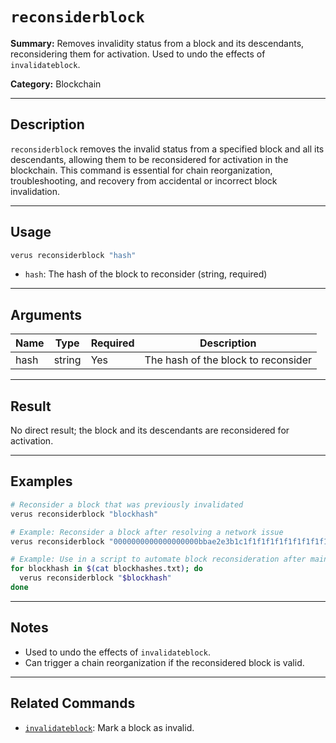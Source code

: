 # `reconsiderblock`

**Summary:**
Removes invalidity status from a block and its descendants, reconsidering them for activation. Used to undo the effects of `invalidateblock`.

**Category:**
Blockchain

---

## Description
`reconsiderblock` removes the invalid status from a specified block and all its descendants, allowing them to be reconsidered for activation in the blockchain. This command is essential for chain reorganization, troubleshooting, and recovery from accidental or incorrect block invalidation.

---

## Usage
```bash
verus reconsiderblock "hash"
```
- `hash`: The hash of the block to reconsider (string, required)

---

## Arguments
| Name | Type   | Required | Description                      |
|------|--------|----------|----------------------------------|
| hash | string | Yes      | The hash of the block to reconsider |

---

## Result
No direct result; the block and its descendants are reconsidered for activation.

---

## Examples
```bash
# Reconsider a block that was previously invalidated
verus reconsiderblock "blockhash"

# Example: Reconsider a block after resolving a network issue
verus reconsiderblock "0000000000000000000bbae2e3b1c1f1f1f1f1f1f1f1f1f1f1f1f1f1f1f1f1f1"

# Example: Use in a script to automate block reconsideration after maintenance
for blockhash in $(cat blockhashes.txt); do
  verus reconsiderblock "$blockhash"
done
```

---

## Notes
- Used to undo the effects of `invalidateblock`.
- Can trigger a chain reorganization if the reconsidered block is valid.

---

## Related Commands
- [`invalidateblock`](./invalidateblock.md): Mark a block as invalid. 